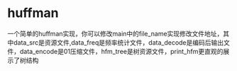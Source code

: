 # huffman

一个简单的huffman实现，你可以修改main中的file_name实现修改文件地址，其中data_src是资源文件,data_freq是频率统计文件，data_decode是编码后输出文件，data_encode是01压缩文件，hfm_tree是树资源文件，print_hfm更直观的展示了树结构
